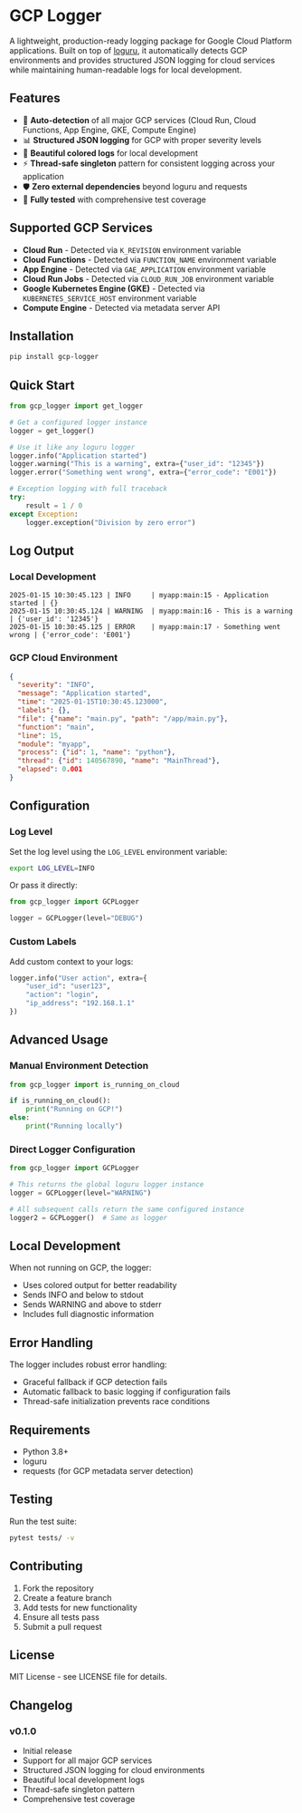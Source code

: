 # GCP Logger

A lightweight, production-ready logging package for Google Cloud Platform applications. Built on top of [loguru](https://github.com/Delgan/loguru), it automatically detects GCP environments and provides structured JSON logging for cloud services while maintaining human-readable logs for local development.

## Features

- 🚀 **Auto-detection** of all major GCP services (Cloud Run, Cloud Functions, App Engine, GKE, Compute Engine)
- 📊 **Structured JSON logging** for GCP with proper severity levels
- 🎨 **Beautiful colored logs** for local development
- ⚡ **Thread-safe singleton** pattern for consistent logging across your application
- 🛡️ **Zero external dependencies** beyond loguru and requests
- 🧪 **Fully tested** with comprehensive test coverage

## Supported GCP Services

- **Cloud Run** - Detected via `K_REVISION` environment variable
- **Cloud Functions** - Detected via `FUNCTION_NAME` environment variable  
- **App Engine** - Detected via `GAE_APPLICATION` environment variable
- **Cloud Run Jobs** - Detected via `CLOUD_RUN_JOB` environment variable
- **Google Kubernetes Engine (GKE)** - Detected via `KUBERNETES_SERVICE_HOST` environment variable
- **Compute Engine** - Detected via metadata server API

## Installation

```bash
pip install gcp-logger
```

## Quick Start

```python
from gcp_logger import get_logger

# Get a configured logger instance
logger = get_logger()

# Use it like any loguru logger
logger.info("Application started")
logger.warning("This is a warning", extra={"user_id": "12345"})
logger.error("Something went wrong", extra={"error_code": "E001"})

# Exception logging with full traceback
try:
    result = 1 / 0
except Exception:
    logger.exception("Division by zero error")
```

## Log Output

### Local Development
```
2025-01-15 10:30:45.123 | INFO     | myapp:main:15 - Application started | {}
2025-01-15 10:30:45.124 | WARNING  | myapp:main:16 - This is a warning | {'user_id': '12345'}
2025-01-15 10:30:45.125 | ERROR    | myapp:main:17 - Something went wrong | {'error_code': 'E001'}
```

### GCP Cloud Environment
```json
{
  "severity": "INFO",
  "message": "Application started",
  "time": "2025-01-15T10:30:45.123000",
  "labels": {},
  "file": {"name": "main.py", "path": "/app/main.py"},
  "function": "main",
  "line": 15,
  "module": "myapp",
  "process": {"id": 1, "name": "python"},
  "thread": {"id": 140567890, "name": "MainThread"},
  "elapsed": 0.001
}
```

## Configuration

### Log Level
Set the log level using the `LOG_LEVEL` environment variable:

```bash
export LOG_LEVEL=INFO
```

Or pass it directly:
```python
from gcp_logger import GCPLogger

logger = GCPLogger(level="DEBUG")
```

### Custom Labels
Add custom context to your logs:

```python
logger.info("User action", extra={
    "user_id": "user123",
    "action": "login",
    "ip_address": "192.168.1.1"
})
```

## Advanced Usage

### Manual Environment Detection
```python
from gcp_logger import is_running_on_cloud

if is_running_on_cloud():
    print("Running on GCP!")
else:
    print("Running locally")
```

### Direct Logger Configuration
```python
from gcp_logger import GCPLogger

# This returns the global loguru logger instance
logger = GCPLogger(level="WARNING")

# All subsequent calls return the same configured instance
logger2 = GCPLogger()  # Same as logger
```

## Local Development

When not running on GCP, the logger:
- Uses colored output for better readability
- Sends INFO and below to stdout
- Sends WARNING and above to stderr
- Includes full diagnostic information

## Error Handling

The logger includes robust error handling:
- Graceful fallback if GCP detection fails
- Automatic fallback to basic logging if configuration fails
- Thread-safe initialization prevents race conditions

## Requirements

- Python 3.8+
- loguru
- requests (for GCP metadata server detection)

## Testing

Run the test suite:

```bash
pytest tests/ -v
```

## Contributing

1. Fork the repository
2. Create a feature branch
3. Add tests for new functionality
4. Ensure all tests pass
5. Submit a pull request

## License

MIT License - see LICENSE file for details.

## Changelog

### v0.1.0
- Initial release
- Support for all major GCP services
- Structured JSON logging for cloud environments
- Beautiful local development logs
- Thread-safe singleton pattern
- Comprehensive test coverage
